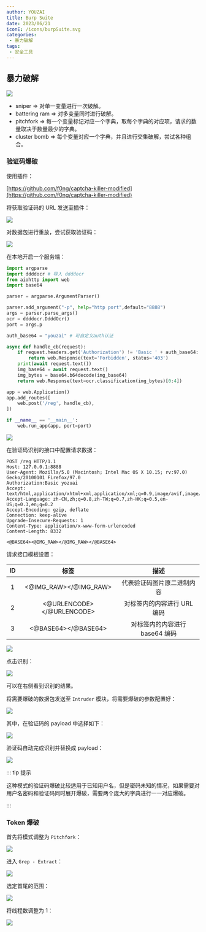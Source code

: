 ```yaml
---
author: YOUZAI
title: Burp Suite
date: 2023/06/21
iconE: /icons/burpSuite.svg
categories:
 - 暴力破解
tags:
 - 安全工具
---
```


## 暴力破解

![](/images/微信图片_20220901134606.png)

* sniper => 对单一变量进行一次破解。
* battering ram => 对多变量同时进行破解。
* pitchfork => 每一个变量标记对应一个字典，取每个字典的对应项，请求的数量取决于数量最少的字典。
* cluster bomb => 每个变量对应一个字典，并且进行交集破解，尝试各种组合。

### 验证码爆破

使用插件：

[https://github.com/f0ng/captcha-killer-modified](https://github.com/f0ng/captcha-killer-modified)

将获取验证码的 URL 发送至插件：

![](/images/微信图片_20220901135322.png)

对数据包进行重放，尝试获取验证码：

![](/images/微信图片_20220901135534.png)

在本地开启一个服务端：

```python
import argparse
import ddddocr # 导入 ddddocr
from aiohttp import web
import base64

parser = argparse.ArgumentParser()

parser.add_argument("-p", help="http port",default="8888")
args = parser.parse_args()
ocr = ddddocr.DdddOcr()
port = args.p

auth_base64 = "youzai" # 可自定义auth认证

async def handle_cb(request):
    if request.headers.get('Authorization') != 'Basic ' + auth_base64:
        return web.Response(text='Forbidden', status='403')
    print(await request.text())
    img_base64 = await request.text()
    img_bytes = base64.b64decode(img_base64)
    return web.Response(text=ocr.classification(img_bytes)[0:4])

app = web.Application()
app.add_routes([
    web.post('/reg', handle_cb),
])

if __name__ == '__main__':
    web.run_app(app, port=port)
```

![](/images/微信图片_20220901135742.png)

在验证码识别的接口中配置请求数据：

```http
POST /reg HTTP/1.1
Host: 127.0.0.1:8888
User-Agent: Mozilla/5.0 (Macintosh; Intel Mac OS X 10.15; rv:97.0) Gecko/20100101 Firefox/97.0
Authorization:Basic yozuai
Accept: text/html,application/xhtml+xml,application/xml;q=0.9,image/avif,image/webp,*/*;q=0.8
Accept-Language: zh-CN,zh;q=0.8,zh-TW;q=0.7,zh-HK;q=0.5,en-US;q=0.3,en;q=0.2
Accept-Encoding: gzip, deflate
Connection: keep-alive
Upgrade-Insecure-Requests: 1
Content-Type: application/x-www-form-urlencoded
Content-Length: 8332

<@BASE64><@IMG_RAW></@IMG_RAW></@BASE64>
```

请求接口模板设置：

|ID|标签|描述|
|:-:|:-:|:-:|
|1|<@IMG_RAW><\/@IMG_RAW>|代表验证码图片原二进制内容|
|2|<@URLENCODE><\/@URLENCODE>|对标签内的内容进行 URL 编码|
|3|<@BASE64><\/@BASE64>|对标签内的内容进行 base64 编码|

![](/images/微信图片_20220901135911.png)

点击识别：

![](/images/微信图片_20220901135951.png)

可以在右侧看到识别的结果。

将需要爆破的数据包发送至 `Intruder` 模块，将需要爆破的参数配置好：

![](/images/微信图片_20220901140350.png)

其中，在验证码的 payload 中选择如下：

![](/images/微信图片_20220901140459.png)

验证码自动完成识别并替换成 payload：

![](/images/微信图片_20220901140619.png)

::: tip 提示

这种模式的验证码爆破比较适用于已知用户名，但是密码未知的情况，如果需要对用户名密码和验证码同时展开爆破，需要两个庞大的字典进行一一对应爆破。

:::

### Token 爆破

首先将模式调整为 `Pitchfork`：

![](/images/image-20220411140034618.png)

进入 `Grep - Extract`：

![](/images/image-20220411140159888.png)

选定首尾的范围：

![](/images/image-20220411140253368.png)

将线程数调整为 1：

![](/images/image-20220411140329279.png)